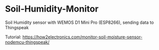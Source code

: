 # Soil-Humidity-Monitor
Soil Humidity sensor with WEMOS D1 Mini Pro (ESP8266), sending data to Thingspeak

Tutorial:
https://how2electronics.com/monitor-soil-moisture-sensor-nodemcu-thingspeak/

